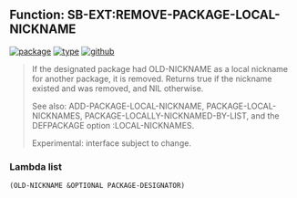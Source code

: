 ## Function: SB-EXT:REMOVE-PACKAGE-LOCAL-NICKNAME
[![package](https://img.shields.io/badge/Package-SB--EXT-5f9ea0.svg?style=social&colorA=999999)](../) [![type](https://img.shields.io/badge/Type-Function-5f9ea0.svg?style=social&colorA=999999)](../#function) [![github](https://img.shields.io/badge/GitHub-View_the_source-5f9ea0.svg?style=social&colorA=999999&logo=github)](https://github.com/sbcl/sbcl/blob/master/src/code/target-package.lisp/) 

> If the designated package had OLD-NICKNAME as a local nickname for
> another package, it is removed. Returns true if the nickname existed and was
> removed, and NIL otherwise.
> 
> See also: ADD-PACKAGE-LOCAL-NICKNAME, PACKAGE-LOCAL-NICKNAMES,
> PACKAGE-LOCALLY-NICKNAMED-BY-LIST, and the DEFPACKAGE option :LOCAL-NICKNAMES.
> 
> Experimental: interface subject to change.

### Lambda list
```
(OLD-NICKNAME &OPTIONAL PACKAGE-DESIGNATOR)
```
